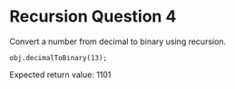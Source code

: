 # Recursion Question 4

Convert a number from decimal to binary using recursion.

`obj.decimalToBinary(13);` 

Expected return value: 1101
